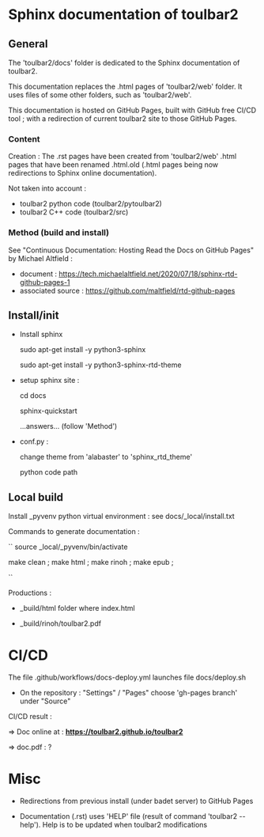 
# Sphinx documentation of toulbar2

## General

The 'toulbar2/docs' folder is dedicated to the Sphinx documentation of toulbar2.

This documentation replaces the .html pages of 'toulbar2/web' folder. It uses files of some other folders, such as 'toulbar2/web'.

This documentation is hosted on GitHub Pages, built with GitHub free CI/CD tool ; with a redirection of current toulbar2 site to those GitHub Pages.

### Content

Creation :
The .rst pages have been created from 'toulbar2/web' .html pages that have been renamed .html.old (.html pages being now redirections to Sphinx online documentation).

Not taken into account :
- toulbar2 python code (toulbar2/pytoulbar2)
- toulbar2 C++ code (toulbar2/src)

### Method (build and install)

See "Continuous Documentation: Hosting Read the Docs on GitHub Pages" by
Michael Altfield :

  - document : https://tech.michaelaltfield.net/2020/07/18/sphinx-rtd-github-pages-1
  - associated source : https://github.com/maltfield/rtd-github-pages

## Install/init

- Install sphinx

  sudo apt-get install -y python3-sphinx

  sudo apt-get install -y python3-sphinx-rtd-theme

- setup sphinx site  :

  cd docs

  sphinx-quickstart

  ...answers... (follow 'Method')

- conf.py :

  change theme from 'alabaster' to 'sphinx_rtd_theme'

  python code path

## Local build

Install _pyvenv python virtual environment : see docs/_local/install.txt

Commands to generate documentation :

  ``
  source _local/_pyvenv/bin/activate

  make clean ;
  make html ;
  make rinoh ;
  make epub ;

  ``

Productions :

  - _build/html folder where index.html

  - _build/rinoh/toulbar2.pdf


CI/CD
=====

The file .github/workflows/docs-deploy.yml launches file docs/deploy.sh

+ On the repository :
  "Settings" / "Pages" choose 'gh-pages branch' under "Source"

CI/CD result :

  => Doc online at : **https://toulbar2.github.io/toulbar2**

  => doc.pdf : ?

Misc
====

- Redirections from previous install (under badet server) to GitHub Pages

- Documentation (.rst) uses 'HELP' file (result of command 'toulbar2 --help').
  Help is to be updated when toulbar2 modifications

